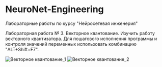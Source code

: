 # NeuroNet-Engineering

Лабораторные работы по курсу
"Нейросетевая инженерия"

Лабораторная работа № 3.
Векторное квантование.
Изучить работу векторного квантизатора.
Для пошагового исполнения программы и контроля значений переменных использовать комбинацию "ALT+Shift+F7".

![Векторное квантование_1](https://github.com/user-attachments/assets/88178f9a-3004-4e5d-8842-19c7db0376dd)
![Векторное квантование_2](https://github.com/user-attachments/assets/32fc3c01-c2dd-4af4-8e71-404f282f0816)
